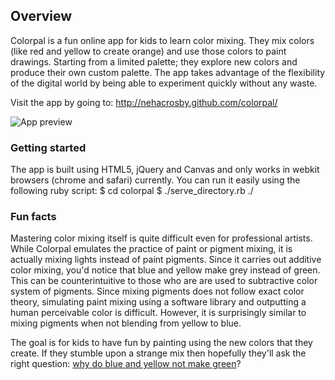 ## Overview

Colorpal is a fun online app for kids to learn color mixing. They mix colors (like red and yellow to create orange) and use those colors to paint drawings. Starting from a limited palette; they explore new colors and produce their own custom palette. The app takes advantage of the flexibility of the digital world by being able to experiment quickly without any waste.
 
Visit the app by going to: http://nehacrosby.github.com/colorpal/
 
![App preview](http://i.imgur.com/81jCv.png)

### Getting started

The app is built using HTML5, jQuery and Canvas and only works in webkit browsers (chrome and safari) currently. You can run it easily using the following ruby script:
    $ cd colorpal
    $ ./serve_directory.rb ./

### Fun facts

Mastering color mixing itself is quite difficult even for professional artists. While Colorpal emulates the practice of paint or pigment mixing, it is actually mixing lights instead of paint pigments. Since it carries out additive color mixing, you'd notice that blue and yellow make grey instead of green. This can be counterintuitive to those who are are used to subtractive color system of pigments. Since mixing pigments does not follow exact color theory, simulating paint mixing using a software library and outputting a human perceivable color is difficult. However, it is surprisingly similar to mixing pigments when not blending from yellow to blue.

The goal is for kids to have fun by painting using the new colors that they create. If they stumble upon a strange mix then hopefully they'll ask the right question: [why do blue and yellow not make green](http://www.amazon.com/Blue-Yellow-Dont-Make-Green/dp/0967962870)?
